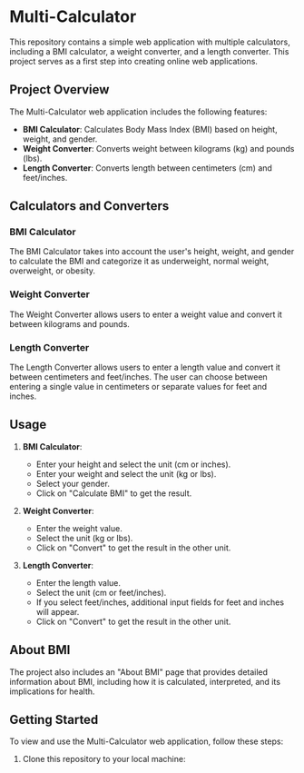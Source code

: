 # Multi-Calculator

This repository contains a simple web application with multiple calculators, including a BMI calculator, a weight converter, and a length converter. This project serves as a first step into creating online web applications.

## Project Overview

The Multi-Calculator web application includes the following features:
- **BMI Calculator**: Calculates Body Mass Index (BMI) based on height, weight, and gender.
- **Weight Converter**: Converts weight between kilograms (kg) and pounds (lbs).
- **Length Converter**: Converts length between centimeters (cm) and feet/inches.

## Calculators and Converters

### BMI Calculator

The BMI Calculator takes into account the user's height, weight, and gender to calculate the BMI and categorize it as underweight, normal weight, overweight, or obesity.

### Weight Converter

The Weight Converter allows users to enter a weight value and convert it between kilograms and pounds.

### Length Converter

The Length Converter allows users to enter a length value and convert it between centimeters and feet/inches. The user can choose between entering a single value in centimeters or separate values for feet and inches.

## Usage

1. **BMI Calculator**:
   - Enter your height and select the unit (cm or inches).
   - Enter your weight and select the unit (kg or lbs).
   - Select your gender.
   - Click on "Calculate BMI" to get the result.

2. **Weight Converter**:
   - Enter the weight value.
   - Select the unit (kg or lbs).
   - Click on "Convert" to get the result in the other unit.

3. **Length Converter**:
   - Enter the length value.
   - Select the unit (cm or feet/inches).
   - If you select feet/inches, additional input fields for feet and inches will appear.
   - Click on "Convert" to get the result in the other unit.

## About BMI

The project also includes an "About BMI" page that provides detailed information about BMI, including how it is calculated, interpreted, and its implications for health.

## Getting Started

To view and use the Multi-Calculator web application, follow these steps:

1. Clone this repository to your local machine:
